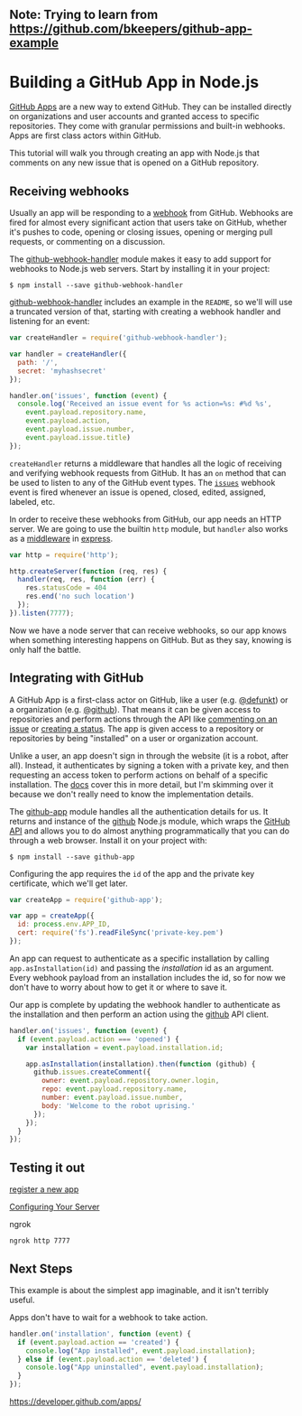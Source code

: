 ## Note: Trying to learn from https://github.com/bkeepers/github-app-example


# Building a GitHub App in Node.js

[GitHub Apps](https://developer.github.com/apps/) are a new way to extend GitHub. They can be installed directly on organizations and user accounts and granted access to specific repositories. They come with granular permissions and built-in webhooks. Apps are first class actors within GitHub.

This tutorial will walk you through creating an app with Node.js that comments on any new issue that is opened on a GitHub repository.

## Receiving webhooks

Usually an app will be responding to a [webhook](https://developer.github.com/webhooks/) from GitHub. Webhooks are fired for almost every significant action that users take on GitHub, whether it's pushes to code, opening or closing issues, opening or merging pull requests, or commenting on a discussion.

The [github-webhook-handler] module makes it easy to add support for webhooks to Node.js web servers. Start by installing it in your project:

```
$ npm install --save github-webhook-handler
```

[github-webhook-handler] includes an example in the `README`, so we'll will use a truncated version of that, starting with creating a webhook handler and listening for an event:

```js
var createHandler = require('github-webhook-handler');

var handler = createHandler({
  path: '/',
  secret: 'myhashsecret'
});

handler.on('issues', function (event) {
  console.log('Received an issue event for %s action=%s: #%d %s',
    event.payload.repository.name,
    event.payload.action,
    event.payload.issue.number,
    event.payload.issue.title)
});
```

`createHandler` returns a middleware that handles all the logic of receiving and verifying webhook requests from GitHub. It has an `on` method that can be used to listen to any of the GitHub event types. The [`issues`](https://developer.github.com/v3/activity/events/types/#issuesevent) webhook event is fired whenever an issue is opened, closed, edited, assigned, labeled, etc.

In order to receive these webhooks from GitHub, our app needs an HTTP server. We are going to use the builtin `http` module, but `handler` also works as a [middleware](http://expressjs.com/en/guide/using-middleware.html) in  [express](http://expressjs.com/).

```js
var http = require('http');

http.createServer(function (req, res) {
  handler(req, res, function (err) {
    res.statusCode = 404
    res.end('no such location')
  });
}).listen(7777);
```

Now we have a node server that can receive webhooks, so our app knows when something interesting happens on GitHub. But as they say, knowing is only half the battle.

## Integrating with GitHub

A GitHub App is a first-class actor on GitHub, like a user (e.g. [@defunkt](https://github.com/defunkt)) or a organization (e.g. [@github](https://github.com/github)). That means it can be given access to repositories and perform actions through the API like [commenting on an issue](https://developer.github.com/v3/issues/comments/#create-a-comment) or [creating a status](https://developer.github.com/v3/repos/statuses/#create-a-status). The app is given access to a repository or repositories by being "installed" on a user or organization account.

Unlike a user, an app doesn't sign in through the website (it is a robot, after all). Instead, it authenticates by signing a token with a private key, and then requesting an access token to perform actions on behalf of a specific installation. The [docs](https://developer.github.com/apps/building-integrations/setting-up-and-registering-github-apps/about-authentication-options-for-github-apps/) cover this in more detail, but I'm skimming over it because we don't really need to know the implementation details.

The [github-app] module handles all the authentication details for us. It returns and instance of the [github][node-github] Node.js module, which wraps the [GitHub API](https://developer.github.com/v3/) and allows you to do almost anything programmatically that you can do through a web browser. Install it on your project with:

```
$ npm install --save github-app
```

Configuring the app requires the `id` of the app and the private key certificate, which we'll get later.

```js
var createApp = require('github-app');

var app = createApp({
  id: process.env.APP_ID,
  cert: require('fs').readFileSync('private-key.pem')
});
```

An app can request to authenticate as a specific installation by calling `app.asInstallation(id)` and passing the _installation_ id as an argument. Every webhook payload from an installation includes the id, so for now we don't have to worry about how to get it or where to save it.

Our app is complete by updating the webhook handler to authenticate as the installation and then perform an action using the [github][node-github] API client.

```js
handler.on('issues', function (event) {
  if (event.payload.action === 'opened') {
    var installation = event.payload.installation.id;

    app.asInstallation(installation).then(function (github) {
      github.issues.createComment({
        owner: event.payload.repository.owner.login,
        repo: event.payload.repository.name,
        number: event.payload.issue.number,
        body: 'Welcome to the robot uprising.'
      });
    });
  }
});
```

## Testing it out

[register a new app](https://github.com/settings/apps/new)

[Configuring Your Server](https://developer.github.com/webhooks/configuring/)

ngrok

```
ngrok http 7777
```

## Next Steps

This example is about the simplest app imaginable, and it isn't terribly useful.

Apps don't have to wait for a webhook to take action.

```js
handler.on('installation', function (event) {
  if (event.payload.action == 'created') {
    console.log("App installed", event.payload.installation);
  } else if (event.payload.action == 'deleted') {
    console.log("App uninstalled", event.payload.installation);
  }
});
```

https://developer.github.com/apps/

[github-webhook-handler]: https://github.com/rvagg/github-webhook-handler
[node-github]: https://github.com/mikedeboer/node-github
[github-app]: https://github.com/probot/github-app